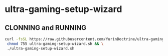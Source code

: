 # ultra-gaming-setup-wizard

## CLONNING and RUNNING

```sh
curl -fsSL https://raw.githubusercontent.com/YurinDoctrine/ultra-gaming-setup-wizard/main/ultra-gaming-setup-wizard.sh >ultra-gaming-setup-wizard.sh && \
 chmod 755 ultra-gaming-setup-wizard.sh && \
 ./ultra-gaming-setup-wizard.sh
```
